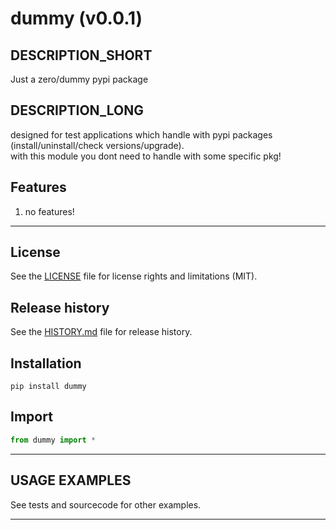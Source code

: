# dummy (v0.0.1)

## DESCRIPTION_SHORT
Just a zero/dummy pypi package

## DESCRIPTION_LONG
designed for test applications which handle with pypi packages (install/uninstall/check versions/upgrade).  
with this module you dont need to handle with some specific pkg!


## Features
1. no features!  


********************************************************************************
## License
See the [LICENSE](LICENSE) file for license rights and limitations (MIT).


## Release history
See the [HISTORY.md](HISTORY.md) file for release history.


## Installation
```commandline
pip install dummy
```


## Import
```python
from dummy import *
```


********************************************************************************
## USAGE EXAMPLES
See tests and sourcecode for other examples.

********************************************************************************
